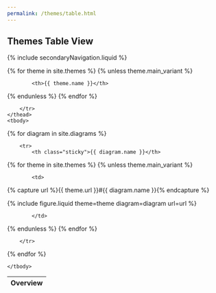 ```yaml
---
permalink: /themes/table.html
---
```

## Themes Table View

{% include secondaryNavigation.liquid %}

<table class="image-gallery">
    <thead class="sticky">
        <tr>
            <th>Overview</th>

{% for theme in site.themes %}
{% unless theme.main_variant %}

            <th>{{ theme.name }}</th>

{% endunless %}
{% endfor %}

        </tr>
    </thead>
    <tbody>

{% for diagram in site.diagrams %}

        <tr>
            <th class="sticky">{{ diagram.name }}</th>

{% for theme in site.themes %}
{% unless theme.main_variant %}

            <td>

{% capture url %}{{ theme.url }}#{{ diagram.name }}{% endcapture %}

{% include figure.liquid theme=theme diagram=diagram url=url %}

            </td>

{% endunless %}
{% endfor %}

        </tr>

{% endfor %}

    </tbody>
</table>
